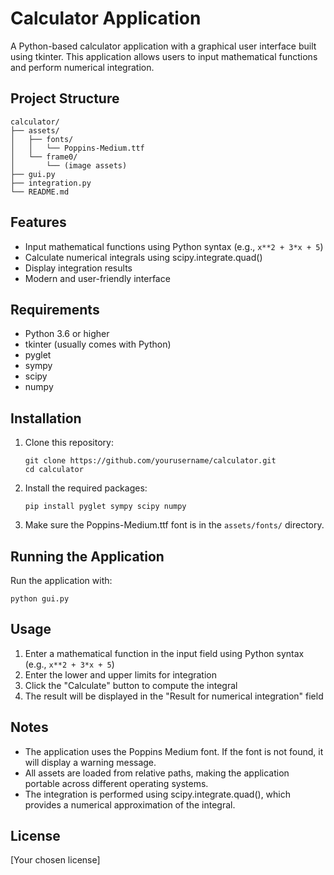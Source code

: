 # Calculator Application

A Python-based calculator application with a graphical user interface built using tkinter. This application allows users to input mathematical functions and perform numerical integration.

## Project Structure

```
calculator/
├── assets/
│   ├── fonts/
│   │   └── Poppins-Medium.ttf
│   └── frame0/
│       └── (image assets)
├── gui.py
├── integration.py
└── README.md
```

## Features

- Input mathematical functions using Python syntax (e.g., `x**2 + 3*x + 5`)
- Calculate numerical integrals using scipy.integrate.quad()
- Display integration results
- Modern and user-friendly interface

## Requirements

- Python 3.6 or higher
- tkinter (usually comes with Python)
- pyglet
- sympy
- scipy
- numpy

## Installation

1. Clone this repository:
   ```
   git clone https://github.com/yourusername/calculator.git
   cd calculator
   ```

2. Install the required packages:
   ```
   pip install pyglet sympy scipy numpy
   ```

3. Make sure the Poppins-Medium.ttf font is in the `assets/fonts/` directory.

## Running the Application

Run the application with:
```
python gui.py
```

## Usage

1. Enter a mathematical function in the input field using Python syntax (e.g., `x**2 + 3*x + 5`)
2. Enter the lower and upper limits for integration
3. Click the "Calculate" button to compute the integral
4. The result will be displayed in the "Result for numerical integration" field

## Notes

- The application uses the Poppins Medium font. If the font is not found, it will display a warning message.
- All assets are loaded from relative paths, making the application portable across different operating systems.
- The integration is performed using scipy.integrate.quad(), which provides a numerical approximation of the integral.

## License

[Your chosen license] 